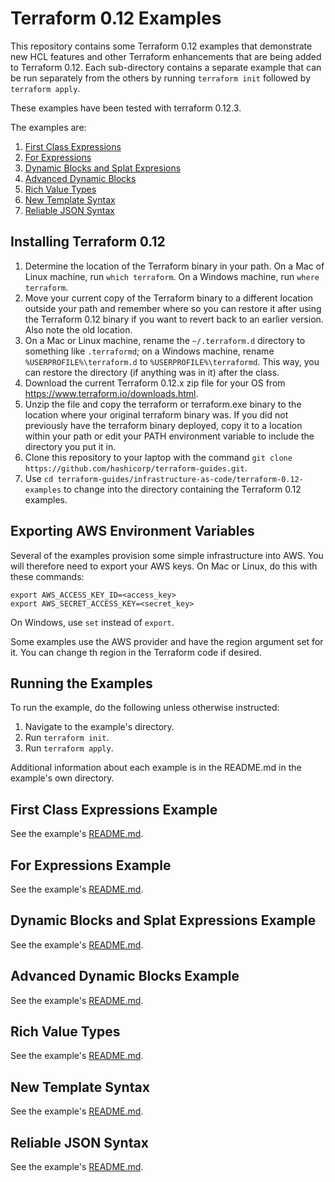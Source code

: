 # Terraform 0.12 Examples
This repository contains some Terraform 0.12 examples that demonstrate new HCL features and other Terraform enhancements that are being added to Terraform 0.12. Each sub-directory contains a separate example that can be run separately from the others by running `terraform init` followed by `terraform apply`.

These examples have been tested with terraform 0.12.3.

The examples are:
1. [First Class Expressions](./first-class-expressions)
1. [For Expressions](./for-expressions)
1. [Dynamic Blocks and Splat Expresions](./dynamic-blocks-and-splat-expressions)
1. [Advanced Dynamic Blocks](./advanced-dynamic-blocks)
1. [Rich Value Types](./rich-value-types)
1. [New Template Syntax](./new-template-syntax)
1. [Reliable JSON Syntax](./reliable-json-syntax)

## Installing Terraform 0.12
1. Determine the location of the Terraform binary in your path. On a Mac of Linux machine, run `which terraform`. On a Windows machine, run `where terraform`.
1. Move your current copy of the Terraform binary to a different location outside your path and remember where so you can restore it after using the Terraform 0.12 binary if you want to revert back to an earlier version. Also note the old location.
1. On a Mac or Linux machine, rename the `~/.terraform.d` directory to something like `.terraformd`; on a Windows machine, rename `%USERPROFILE%\terraform.d` to `%USERPROFILE%\terraformd`. This way, you can restore the directory (if anything was in it) after the class.
1. Download the current Terraform 0.12.x zip file for your OS from https://www.terraform.io/downloads.html.
1. Unzip the file and copy the terraform or terraform.exe binary to the location where your original terraform binary was. If you did not previously have the terraform binary deployed, copy it to a location within your path or edit your PATH environment variable to include the directory you put it in.
1. Clone this repository to your laptop with the command `git clone https://github.com/hashicorp/terraform-guides.git`.
1. Use `cd terraform-guides/infrastructure-as-code/terraform-0.12-examples` to change into the directory containing the Terraform 0.12 examples.

## Exporting AWS Environment Variables
Several of the examples provision some simple infrastructure into AWS.  You will therefore need to export your AWS keys. On Mac or Linux, do this with these commands:
```
export AWS_ACCESS_KEY_ID=<access_key>
export AWS_SECRET_ACCESS_KEY=<secret_key>
```
On Windows, use `set` instead of `export`.

Some examples use the AWS provider and have the region argument set for it.  You can change th region in the Terraform code if desired.

## Running the Examples
To run the example, do the following unless otherwise instructed:
1. Navigate to the example's directory.
1. Run `terraform init`.
1. Run `terraform apply`.

Additional information about each example is in the README.md in the example's own directory.

## First Class Expressions Example
See the example's [README.md](./first-class-expressions/README.md).

## For Expressions Example
See the example's [README.md](./for-expressions/README.md).

## Dynamic Blocks and Splat Expressions Example
See the example's [README.md](./dynamic-blocks-and-splat-expressions/README.md).

## Advanced Dynamic Blocks Example
See the example's [README.md](./advanced-dynamic-blocks/README.md).

## Rich Value Types
See the example's [README.md](./rich-value-types/README.md).

## New Template Syntax
See the example's [README.md](./new-template-syntax/README.md).

## Reliable JSON Syntax
See the example's [README.md](./reliable-json-syntax/README.md).
